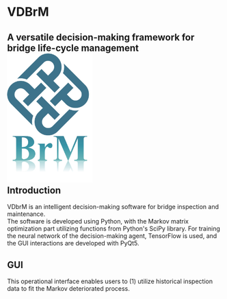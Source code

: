 # VDBrM
A versatile decision-making framework for bridge life-cycle management  
<img src="https://github.com/LAILI-civil/VDBrM/blob/main/logo.jpg" width="200px">  
Introduction 
-------
VDbrM is an intelligent decision-making software for bridge inspection and maintenance.<br>
The software is developed using Python, with the Markov matrix optimization part utilizing functions from Python's SciPy library. For training the neural network of the decision-making agent, TensorFlow is used, and the GUI interactions are developed with PyQt5.<br>

GUI 
-------
This operational interface enables users to (1) utilize historical inspection data to fit the Markov deteriorated process.<br>

